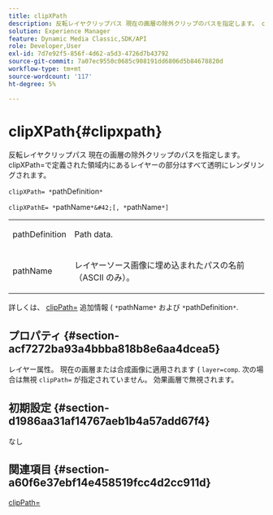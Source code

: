 ```yaml
---
title: clipXPath
description: 反転レイヤクリップパス 現在の画層の除外クリップのパスを指定します。 clipXPath=で定義された領域内にあるレイヤーの部分はすべて透明にレンダリングされます。
solution: Experience Manager
feature: Dynamic Media Classic,SDK/API
role: Developer,User
exl-id: 7d7e92f5-856f-4d62-a5d3-4726d7b43792
source-git-commit: 7a07ec9550c0685c908191dd6806d5b84678820d
workflow-type: tm+mt
source-wordcount: '117'
ht-degree: 5%

---
```


# clipXPath{#clipxpath}

反転レイヤクリップパス 現在の画層の除外クリップのパスを指定します。 clipXPath=で定義された領域内にあるレイヤーの部分はすべて透明にレンダリングされます。

`clipXPath= *`pathDefinition`*`

`clipXPathE= *`pathName`*&#42;[, *`pathName`*]`

<table id="simpletable_27AFC3A694874CF8B673460820EFD90D"> 
 <tr class="strow"> 
  <td class="stentry"> <p><span class="codeph"> <span class="varname"> pathDefinition</span> </span> </p> </td> 
  <td class="stentry"> <p>Path data. </p></td> 
 </tr> 
 <tr class="strow"> 
  <td class="stentry"> <p><span class="codeph"> <span class="varname"> pathName</span> </span> </p> </td> 
  <td class="stentry"> <p>レイヤーソース画像に埋め込まれたパスの名前（ASCII のみ）。 </p></td> 
 </tr> 
</table>

詳しくは、 [clipPath=](../../../../../is-api/http-ref/image-serving-api-ref/c-http-protocol-reference/c-command-reference/r-clippath.md#reference-8139b1b52dc54749b51b109521ddf83d) 追加情報 ( `*`pathName`*` および `*`pathDefinition`*`.

## プロパティ {#section-acf7272ba93a4bbba818b8e6aa4dcea5}

レイヤー属性。 現在の画層または合成画像に適用されます ( `layer=comp`. 次の場合は無視 `clipPath=` が指定されていません。 効果画層で無視されます。

## 初期設定 {#section-d1986aa31af14767aeb1b4a57add67f4}

なし

## 関連項目 {#section-a60f6e37ebf14e458519fcc4d2cc911d}

[clipPath=](../../../../../is-api/http-ref/image-serving-api-ref/c-http-protocol-reference/c-command-reference/r-clippath.md#reference-8139b1b52dc54749b51b109521ddf83d)
